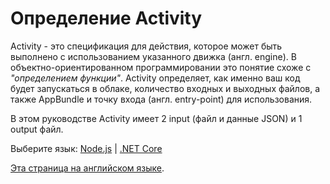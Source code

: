 # Определение Activity

Activity - это спецификация для действия, которое может быть выполнено с использованием указанного движка (англ. engine). В объектно-ориентированном программировании это понятие схоже с *"определением функции"*. Activity определяет, как именно ваш код будет запускаться в облаке, количество входных и выходных файлов, а также AppBundle и точку входа (англ. entry-point) для использования.

В этом руководстве Activity имеет 2 input (файл и данные JSON) и 1 output файл.

Выберите язык: [Node.js](/ru-RU/designautomation/activity/nodejs) | [.NET Core](/ru-RU/designautomation/activity/netcore)

[Эта страница на английском языке](https://learnforge.autodesk.io/#/designautomation/activity/).
